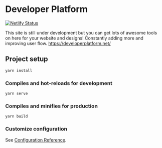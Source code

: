 # Developer Platform

[![Netlify Status](https://api.netlify.com/api/v1/badges/2b59b341-4ba0-4c1d-8159-e0b8b49752f5/deploy-status)](https://app.netlify.com/sites/developerplatform/deploys)

This site is still under development but you can get lots of awesome tools on here for your website and designs! Constantly adding more and improving user flow.
https://developerplatform.net/

## Project setup
```
yarn install
```

### Compiles and hot-reloads for development
```
yarn serve
```

### Compiles and minifies for production
```
yarn build
```

### Customize configuration
See [Configuration Reference](https://cli.vuejs.org/config/).
